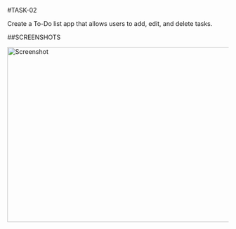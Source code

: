 #TASK-02

Create a To-Do list app that allows users to add, edit, and delete tasks.

##SCREENSHOTS

<img src="WhatsApp Image 2024-07-06 at 13.35.02_3e3d6a07.jpg" alt="Screenshot" width="600" height="400">
